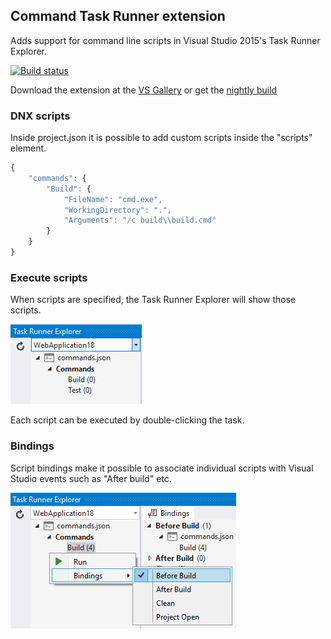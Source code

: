 ## Command Task Runner extension

Adds support for command line scripts in Visual Studio 2015's
Task Runner Explorer.

[![Build status](https://ci.appveyor.com/api/projects/status/grreswaawyla0j6c?svg=true)](https://ci.appveyor.com/project/madskristensen/commandtaskrunner)

Download the extension at the
[VS Gallery](https://visualstudiogallery.msdn.microsoft.com/9397a2da-c93a-419c-8408-4e9af30d4e36)
or get the
[nightly build](http://vsixgallery.com/extension/fc1aafb2-321e-41bd-ac37-03b09ea8ef31/)

### DNX scripts

Inside project.json it is possible to add custom scripts inside
the "scripts" element.

```js
{
	"commands": {
		"Build": {
			"FileName": "cmd.exe",
			"WorkingDirectory": ".",
			"Arguments": "/c build\\build.cmd"
		}
	}
}
```

### Execute scripts

When scripts are specified, the Task Runner Explorer
will show those scripts.

![Task list](art/task-list.png)

Each script can be executed by double-clicking the task.

### Bindings

Script bindings make it possible to associate individual scripts
with Visual Studio events such as "After build" etc.

![Visual Studio bindings](art/bindings.png)
